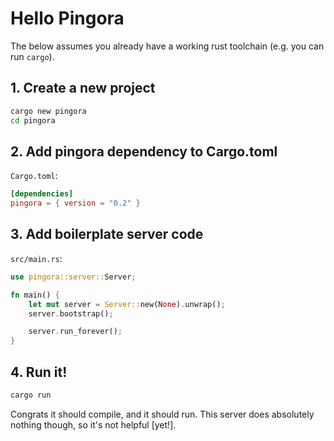 # Hello Pingora

The below assumes you already have a working rust toolchain (e.g. you can run `cargo`).

## 1. Create a new project

```sh
cargo new pingora
cd pingora
```

## 2. Add pingora dependency to Cargo.toml

`Cargo.toml`:

```toml
[dependencies]
pingora = { version = "0.2" }
```

## 3. Add boilerplate server code

`src/main.rs`:

```rs
use pingora::server::Server;

fn main() {
    let mut server = Server::new(None).unwrap();
    server.bootstrap();

    server.run_forever();
}
```

## 4. Run it!

```sh
cargo run
```

Congrats it should compile, and it should run. This server does absolutely nothing though, so it's not helpful [yet!].
